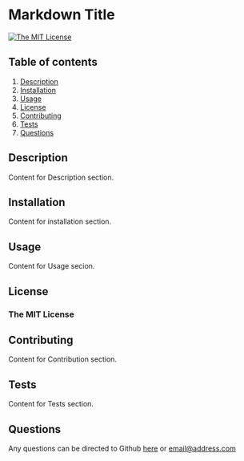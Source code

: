 # Markdown Title

[![The MIT License](https://img.shields.io/badge/License-MIT-yellow.svg)](https://opensource.org/licenses/MIT)

## Table of contents

1. [Description](#description)
1. [Installation](#installation)
1. [Usage](#usage)
1. [License](#license)
1. [Contributing](#contributing)
1. [Tests](#tests)
1. [Questions](#questions)

## Description

Content for Description section.

## Installation

Content for installation section.

## Usage

Content for Usage secion.

## License

### The MIT License

## Contributing

Content for Contribution section.

## Tests

Content for Tests section.

## Questions

Any questions can be directed to Github [here](https://github.com/SnapperGee) or email@address.com
